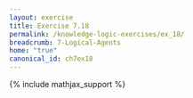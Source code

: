 ```yaml
---
layout: exercise
title: Exercise 7.18
permalink: /knowledge-logic-exercises/ex_18/
breadcrumb: 7-Logical-Agents
home: "true"
canonical_id: ch7ex18
---
```


{% include mathjax_support %}


